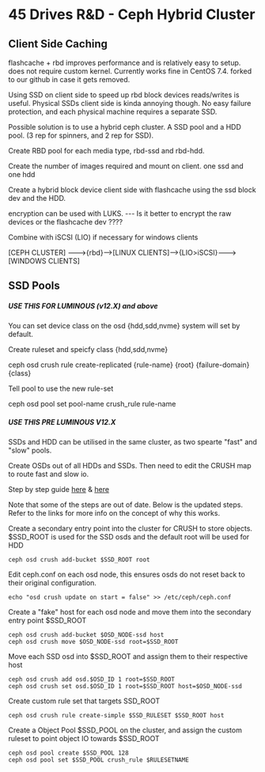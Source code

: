 # 45 Drives R&D - Ceph Hybrid Cluster

## Client Side Caching

flashcache + rbd improves performance and is relatively easy to setup. does not require custom kernel. Currently works fine in CentOS 7.4. forked to our github in case it gets removed.

Using SSD on client side to speed up rbd block devices reads/writes is useful.
Physical SSDs client side is kinda annoying though.
No easy failure protection, and each physical machine requires a separate SSD.

Possible solution is to use a hybrid ceph cluster. A SSD pool and a HDD pool. (3 rep for spinners, and 2 rep for SSD).

Create RBD pool for each media type, rbd-ssd and rbd-hdd.

Create the number of images required and mount on client. one ssd and one hdd

Create a hybrid block device client side with flashcache using the ssd block dev and the HDD.

encryption can be used with LUKS.
--- Is it better to encrypt the raw devices or the flashcache dev ????

Combine with iSCSI (LIO) if necessary for windows clients

[CEPH CLUSTER] --->{rbd}-->[LINUX CLIENTS]-->{LIO>iSCSI}--->[WINDOWS CLIENTS]

## SSD Pools

##### USE THIS FOR LUMINOUS (v12.X) and above


You can set device class on the osd {hdd,sdd,nvme} system will set by default.


Create ruleset and speicfy class {hdd,sdd,nvme}

ceph osd crush rule create-replicated {rule-name} {root} {failure-domain} {class}

Tell pool to use the new rule-set

ceph osd pool set pool-name crush_rule rule-name



##### USE THIS PRE LUMINOUS V12.X

SSDs and HDD can be utilised in the same cluster, as two spearte "fast" and "slow" pools.

Create OSDs out of all HDDs and SSDs. Then need to edit the CRUSH map to route fast and slow io.

Step by step guide [here](https///www.suse.com/documentation/ses-4/book_storage_admin/data/op_mixed_ssd_hdd.html) & [here](https///www.sebastien-han.fr/blog/2014/08/25/ceph-mix-sata-and-ssd-within-the-same-box/)

Note that some of the steps are out of date. Below is the updated steps. Refer to the links for more info on the concept of why this works.

Create a secondary entry point into the cluster for CRUSH to store objects. $SSD_ROOT is used for the SSD osds and the default root will be used for HDD

	
	ceph osd crush add-bucket $SSD_ROOT root


Edit ceph.conf on each osd node, this ensures osds do not reset back to their original configuration.

	
	echo "osd crush update on start = false" >> /etc/ceph/ceph.conf


Create a "fake" host for each osd node and move them into the secondary entry point $SSD_ROOT

	
	ceph osd crush add-bucket $OSD_NODE-ssd host
	ceph osd crush move $OSD_NODE-ssd root=$SSD_ROOT


Move each SSD osd into $SSD_ROOT and assign them to their respective host

	
	ceph osd crush add osd.$OSD_ID 1 root=$SSD_ROOT
	ceph osd crush set osd.$OSD_ID 1 root=$SSD_ROOT host=$OSD_NODE-ssd


Create custom rule set that targets SSD_ROOT

	
	ceph osd crush rule create-simple $SSD_RULESET $SSD_ROOT host


Create a Object Pool $SSD_POOL on the cluster, and assign the custom ruleset to point object IO towards $SSD_ROOT

	
	ceph osd pool create $SSD_POOL 128
	ceph osd pool set $SSD_POOL crush_rule $RULESETNAME


